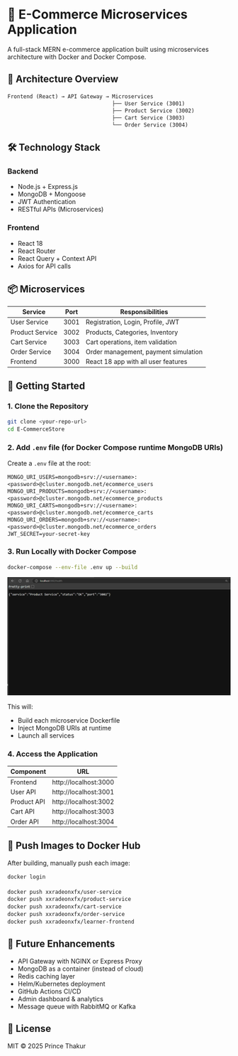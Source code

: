 # 🛒 E-Commerce Microservices Application

A full-stack MERN e-commerce application built using microservices architecture with Docker and Docker Compose.

## 🧱 Architecture Overview

```
Frontend (React) → API Gateway → Microservices
                                 ├── User Service (3001)
                                 ├── Product Service (3002)
                                 ├── Cart Service (3003)
                                 └── Order Service (3004)
```

## 🛠️ Technology Stack

### Backend
- Node.js + Express.js
- MongoDB + Mongoose
- JWT Authentication
- RESTful APIs (Microservices)

### Frontend
- React 18
- React Router
- React Query + Context API
- Axios for API calls

## 📦 Microservices

| Service         | Port  | Responsibilities                          |
|-----------------|-------|-------------------------------------------|
| User Service    | 3001  | Registration, Login, Profile, JWT         |
| Product Service | 3002  | Products, Categories, Inventory           |
| Cart Service    | 3003  | Cart operations, item validation          |
| Order Service   | 3004  | Order management, payment simulation      |
| Frontend        | 3000  | React 18 app with all user features      |

## 🚀 Getting Started

### 1. Clone the Repository

```bash
git clone <your-repo-url>
cd E-CommerceStore
```

### 2. Add `.env` file (for Docker Compose runtime MongoDB URIs)

Create a `.env` file at the root:

```env
MONGO_URI_USERS=mongodb+srv://<username>:<password>@cluster.mongodb.net/ecommerce_users
MONGO_URI_PRODUCTS=mongodb+srv://<username>:<password>@cluster.mongodb.net/ecommerce_products
MONGO_URI_CARTS=mongodb+srv://<username>:<password>@cluster.mongodb.net/ecommerce_carts
MONGO_URI_ORDERS=mongodb+srv://<username>:<password>@cluster.mongodb.net/ecommerce_orders
JWT_SECRET=your-secret-key
```

### 3. Run Locally with Docker Compose

```bash
docker-compose --env-file .env up --build
```
![product-service](Screenshots/product-service.png)

This will:
- Build each microservice Dockerfile
- Inject MongoDB URIs at runtime
- Launch all services

### 4. Access the Application

| Component    | URL                       |
|--------------|---------------------------|
| Frontend     | http://localhost:3000     |
| User API     | http://localhost:3001     |
| Product API  | http://localhost:3002     |
| Cart API     | http://localhost:3003     |
| Order API    | http://localhost:3004     |

## 🐳 Push Images to Docker Hub

After building, manually push each image:

```bash
docker login

docker push xxradeonxfx/user-service
docker push xxradeonxfx/product-service
docker push xxradeonxfx/cart-service
docker push xxradeonxfx/order-service
docker push xxradeonxfx/learner-frontend
```

## 🔮 Future Enhancements

- API Gateway with NGINX or Express Proxy
- MongoDB as a container (instead of cloud)
- Redis caching layer
- Helm/Kubernetes deployment
- GitHub Actions CI/CD
- Admin dashboard & analytics
- Message queue with RabbitMQ or Kafka

## 📄 License

MIT © 2025 Prince Thakur
